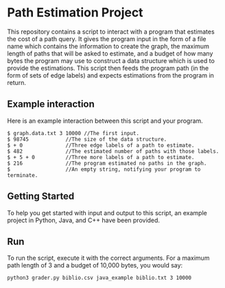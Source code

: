 # Path Estimation Project

This repository contains a script to interact with a program that estimates the cost of a path query. It gives the program input in the form of a file name which contains the information to create the graph, the maximum length of paths that will be asked to estimate, and a budget of how many bytes the program may use to construct a data structure which is used to provide the estimations. This script then feeds the program path (in the form of sets of edge labels) and expects estimations from the program in return. 

## Example interaction

Here is an example interaction between this script and your program. 


```
$ graph.data.txt 3 10000 //The first input.
$ 98745            //The size of the data structure.
$ + 0              //Three edge labels of a path to estimate.
$ 482              //The estimated number of paths with those labels.
$ + 5 + 0          //Three more labels of a path to estimate.
$ 216              //The program estimated no paths in the graph.
$                  //An empty string, notifying your program to terminate.
```

## Getting Started

To help you get started with input and output to this script, an example project in Python, Java, and C++ have been provided.


## Run

To run the script, execute it with the correct arguments. For a maximum path length of 3 and a budget of 10,000 bytes, 
you would say:

```
python3 grader.py biblio.csv java_example biblio.txt 3 10000
```